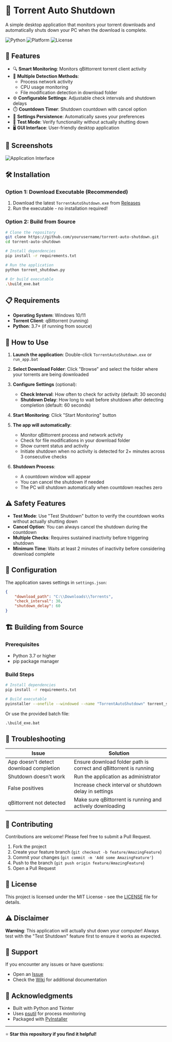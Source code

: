 # 🛑 Torrent Auto Shutdown

A simple desktop application that monitors your torrent downloads and automatically shuts down your PC when the download is complete.

![Python](https://img.shields.io/badge/python-v3.7+-blue.svg)
![Platform](https://img.shields.io/badge/platform-windows-lightgrey.svg)
![License](https://img.shields.io/badge/license-MIT-green.svg)

## 🚀 Features

- 🔍 **Smart Monitoring**: Monitors qBittorrent torrent client activity
- 🔄 **Multiple Detection Methods**: 
  - Process network activity
  - CPU usage monitoring
  - File modification detection in download folder
- ⚙️ **Configurable Settings**: Adjustable check intervals and shutdown delays
- ⏱️ **Countdown Timer**: Shutdown countdown with cancel option
- 💾 **Settings Persistence**: Automatically saves your preferences
- 🧪 **Test Mode**: Verify functionality without actually shutting down
- 🖥️ **GUI Interface**: User-friendly desktop application

## 📸 Screenshots

![Application Interface](https://via.placeholder.com/500x400/2196F3/ffffff?text=Torrent+Auto+Shutdown+GUI)

## 🛠️ Installation

### Option 1: Download Executable (Recommended)
1. Download the latest `TorrentAutoShutdown.exe` from [Releases](../../releases)
2. Run the executable - no installation required!

### Option 2: Build from Source
```bash
# Clone the repository
git clone https://github.com/yourusername/torrent-auto-shutdown.git
cd torrent-auto-shutdown

# Install dependencies
pip install -r requirements.txt

# Run the application
python torrent_shutdown.py

# Or build executable
.\build_exe.bat
```

## 📋 Requirements

- **Operating System**: Windows 10/11
- **Torrent Client**: qBittorrent (running)
- **Python**: 3.7+ (if running from source)

## 🎯 How to Use

1. **Launch the application**: Double-click `TorrentAutoShutdown.exe` or `run_app.bat`

2. **Select Download Folder**: Click "Browse" and select the folder where your torrents are being downloaded

3. **Configure Settings** (optional):
   - **Check Interval**: How often to check for activity (default: 30 seconds)
   - **Shutdown Delay**: How long to wait before shutdown after detecting completion (default: 60 seconds)

4. **Start Monitoring**: Click "Start Monitoring" button

5. **The app will automatically**:
   - Monitor qBittorrent process and network activity
   - Check for file modifications in your download folder
   - Show current status and activity
   - Initiate shutdown when no activity is detected for 2+ minutes across 3 consecutive checks

6. **Shutdown Process**:
   - A countdown window will appear
   - You can cancel the shutdown if needed
   - The PC will shutdown automatically when countdown reaches zero

## ⚠️ Safety Features

- **Test Mode**: Use "Test Shutdown" button to verify the countdown works without actually shutting down
- **Cancel Option**: You can always cancel the shutdown during the countdown
- **Multiple Checks**: Requires sustained inactivity before triggering shutdown
- **Minimum Time**: Waits at least 2 minutes of inactivity before considering download complete

## 🔧 Configuration

The application saves settings in `settings.json`:

```json
{
    "download_path": "C:\\Downloads\\Torrents",
    "check_interval": 30,
    "shutdown_delay": 60
}
```

## 🏗️ Building from Source

### Prerequisites
- Python 3.7 or higher
- pip package manager

### Build Steps
```bash
# Install dependencies
pip install -r requirements.txt

# Build executable
pyinstaller --onefile --windowed --name "TorrentAutoShutdown" torrent_shutdown.py
```

Or use the provided batch file:
```cmd
.\build_exe.bat
```

## 🐛 Troubleshooting

| Issue | Solution |
|-------|----------|
| App doesn't detect download completion | Ensure download folder path is correct and qBittorrent is running |
| Shutdown doesn't work | Run the application as administrator |
| False positives | Increase check interval or shutdown delay in settings |
| qBittorrent not detected | Make sure qBittorrent is running and actively downloading |

## 🤝 Contributing

Contributions are welcome! Please feel free to submit a Pull Request.

1. Fork the project
2. Create your feature branch (`git checkout -b feature/AmazingFeature`)
3. Commit your changes (`git commit -m 'Add some AmazingFeature'`)
4. Push to the branch (`git push origin feature/AmazingFeature`)
5. Open a Pull Request

## 📝 License

This project is licensed under the MIT License - see the [LICENSE](LICENSE) file for details.

## ⚠️ Disclaimer

**Warning**: This application will actually shut down your computer! Always test with the "Test Shutdown" feature first to ensure it works as expected.

## 📧 Support

If you encounter any issues or have questions:
- Open an [Issue](../../issues)
- Check the [Wiki](../../wiki) for additional documentation

## 🌟 Acknowledgments

- Built with Python and Tkinter
- Uses [psutil](https://github.com/giampaolo/psutil) for process monitoring
- Packaged with [PyInstaller](https://www.pyinstaller.org/)

---

⭐ **Star this repository if you find it helpful!**
